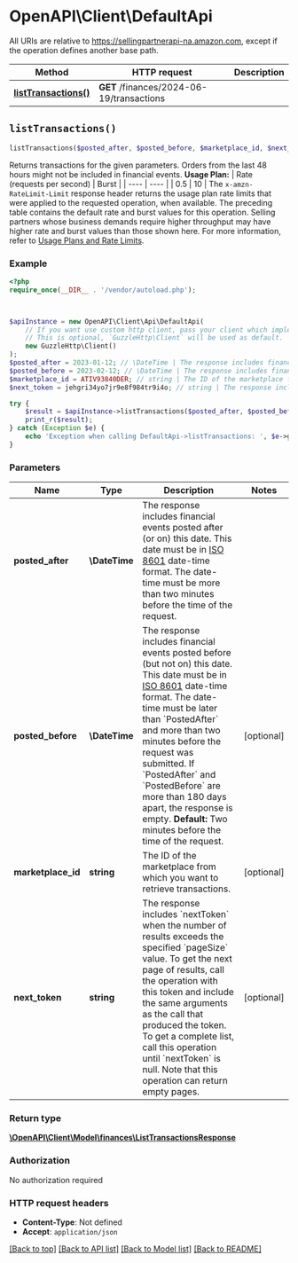 # OpenAPI\Client\DefaultApi

All URIs are relative to https://sellingpartnerapi-na.amazon.com, except if the operation defines another base path.

| Method | HTTP request | Description |
| ------------- | ------------- | ------------- |
| [**listTransactions()**](DefaultApi.md#listTransactions) | **GET** /finances/2024-06-19/transactions |  |


## `listTransactions()`

```php
listTransactions($posted_after, $posted_before, $marketplace_id, $next_token): \OpenAPI\Client\Model\finances\ListTransactionsResponse
```



Returns transactions for the given parameters. Orders from the last 48 hours might not be included in financial events.  **Usage Plan:**  | Rate (requests per second) | Burst | | ---- | ---- | | 0.5 | 10 |  The `x-amzn-RateLimit-Limit` response header returns the usage plan rate limits that were applied to the requested operation, when available. The preceding table contains the default rate and burst values for this operation. Selling partners whose business demands require higher throughput may have higher rate and burst values than those shown here. For more information, refer to [Usage Plans and Rate Limits](https://developer-docs.amazon.com/sp-api/docs/usage-plans-and-rate-limits).

### Example

```php
<?php
require_once(__DIR__ . '/vendor/autoload.php');



$apiInstance = new OpenAPI\Client\Api\DefaultApi(
    // If you want use custom http client, pass your client which implements `GuzzleHttp\ClientInterface`.
    // This is optional, `GuzzleHttp\Client` will be used as default.
    new GuzzleHttp\Client()
);
$posted_after = 2023-01-12; // \DateTime | The response includes financial events posted after (or on) this date. This date must be in [ISO 8601](https://developer-docs.amazon.com/sp-api/docs/iso-8601) date-time format. The date-time must be more than two minutes before the time of the request.
$posted_before = 2023-02-12; // \DateTime | The response includes financial events posted before (but not on) this date. This date must be in [ISO 8601](https://developer-docs.amazon.com/sp-api/docs/iso-8601) date-time format.  The date-time must be later than `PostedAfter` and more than two minutes before the request was submitted. If `PostedAfter` and `PostedBefore` are more than 180 days apart, the response is empty.  **Default:** Two minutes before the time of the request.
$marketplace_id = ATIV93840DER; // string | The ID of the marketplace from which you want to retrieve transactions.
$next_token = jehgri34yo7jr9e8f984tr9i4o; // string | The response includes `nextToken` when the number of results exceeds the specified `pageSize` value. To get the next page of results, call the operation with this token and include the same arguments as the call that produced the token. To get a complete list, call this operation until `nextToken` is null. Note that this operation can return empty pages.

try {
    $result = $apiInstance->listTransactions($posted_after, $posted_before, $marketplace_id, $next_token);
    print_r($result);
} catch (Exception $e) {
    echo 'Exception when calling DefaultApi->listTransactions: ', $e->getMessage(), PHP_EOL;
}
```

### Parameters

| Name | Type | Description  | Notes |
| ------------- | ------------- | ------------- | ------------- |
| **posted_after** | **\DateTime**| The response includes financial events posted after (or on) this date. This date must be in [ISO 8601](https://developer-docs.amazon.com/sp-api/docs/iso-8601) date-time format. The date-time must be more than two minutes before the time of the request. | |
| **posted_before** | **\DateTime**| The response includes financial events posted before (but not on) this date. This date must be in [ISO 8601](https://developer-docs.amazon.com/sp-api/docs/iso-8601) date-time format.  The date-time must be later than &#x60;PostedAfter&#x60; and more than two minutes before the request was submitted. If &#x60;PostedAfter&#x60; and &#x60;PostedBefore&#x60; are more than 180 days apart, the response is empty.  **Default:** Two minutes before the time of the request. | [optional] |
| **marketplace_id** | **string**| The ID of the marketplace from which you want to retrieve transactions. | [optional] |
| **next_token** | **string**| The response includes &#x60;nextToken&#x60; when the number of results exceeds the specified &#x60;pageSize&#x60; value. To get the next page of results, call the operation with this token and include the same arguments as the call that produced the token. To get a complete list, call this operation until &#x60;nextToken&#x60; is null. Note that this operation can return empty pages. | [optional] |

### Return type

[**\OpenAPI\Client\Model\finances\ListTransactionsResponse**](../Model/ListTransactionsResponse.md)

### Authorization

No authorization required

### HTTP request headers

- **Content-Type**: Not defined
- **Accept**: `application/json`

[[Back to top]](#) [[Back to API list]](../../README.md#endpoints)
[[Back to Model list]](../../README.md#models)
[[Back to README]](../../README.md)
